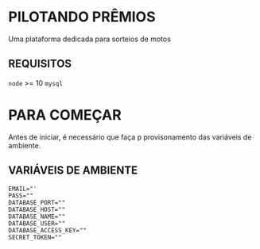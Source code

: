 # PILOTANDO PRÊMIOS 

Uma plataforma dedicada para sorteios de motos

## REQUISITOS 

`node` >= 10
`mysql` 

# PARA COMEÇAR 

Antes de iniciar, é necessário que faça p provisonamento das variáveis de ambiente.

## VARIÁVEIS DE AMBIENTE

```env 
EMAIL="'
PASS=""
DATABASE_PORT=""
DATABASE_HOST=""
DATABASE_NAME=""
DATABASE_USER=""
DATABASE_ACCESS_KEY=""
SECRET_TOKEN=""
```
